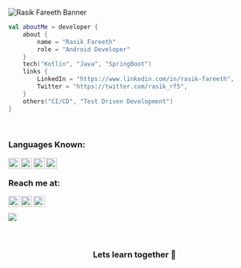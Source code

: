 ![Rasik Fareeth Banner](https://raw.github.com/rasfarrf5/rasfarrf5/master/{{ctx.theme}})

```kotlin
val aboutMe = developer {
    about {
        name = "Rasik Fareeth"
        role = "Android Developer"
    }
    tech("Kotlin", "Java", "SpringBoot")
    links {
        LinkedIn = "https://www.linkedin.com/in/rasik-fareeth",
        Twitter = "https://twitter.com/rasik_rf5",
    }
    others("CI/CD", "Test Driven Development")
}
```
<br />

### Languages Known:
<a href="https://www.java.com/en/">
  <img align="left" alt="Rasfar's Twitter" width="22px" src="https://cdn.jsdelivr.net/npm/simple-icons@3.13.0/icons/java.svg" />
</a>
<a href="http://developer.android.com/">
  <img align="left" alt="Rasfar's LinkedIn" width="22px" src="https://cdn.jsdelivr.net/npm/simple-icons@3.13.0/icons/android.svg" />
</a>
<a href="https://developer.android.com/kotlin">
  <img align="left" alt="Rasfar's Github" width="22px" src="https://cdn.jsdelivr.net/npm/simple-icons@3.13.0/icons/kotlin.svg" />
</a>
<a href="https://spring.io/projects/spring-boot">
  <img align="left" alt="Rasfar's Github" width="22px" src="https://cdn.jsdelivr.net/npm/simple-icons@3.13.0/icons/spring.svg" />
</a>
<br />

### Reach me at:
<a href="https://twitter.com/rasik_rf5">
  <img align="left" alt="Rasfar's Twitter" width="22px" src="https://cdn.jsdelivr.net/npm/simple-icons@v3/icons/twitter.svg" />
</a>
<a href="https://www.linkedin.com/in/rasik-fareeth">
  <img align="left" alt="Rasfar's LinkedIn" width="22px" src="https://cdn.jsdelivr.net/npm/simple-icons@v3/icons/linkedin.svg" />
</a>
<a href="https://github.com/rasfarrf5">
  <img align="left" alt="Rasfar's Github" width="22px" src="https://cdn.jsdelivr.net/npm/simple-icons@v3/icons/github.svg" />
</a>

<br />
<br />

<a href="https://github.com/rasfarrf5">
  <img align="center" src="https://github-readme-stats.vercel.app/api/top-langs/?username=rasfarrf5&theme=light&hide_langs_below=1" />
</a>
<br />
<br />
<br />
<div align="center">

### Lets learn together 🌱

</div>
